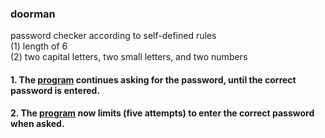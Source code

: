 ### doorman
password checker according to self-defined rules<br>
(1) length of 6<br>
(2) two capital letters, two small letters, and two numbers<br>

#### 1. The [program](https://github.com/SiyabongaMasuku/doorman/commit/f62b91e427cffbe6ef6d1dfd82c3b865938485e1/) continues asking for the password, until the correct password is entered.<br>
#### 2. The [program](https://github.com/SiyabongaMasuku/doorman/commit/9bb4ec7f0e25a1cd78e61bc4de30289b080ce498) now limits (five attempts) to enter  the correct password when asked.  
